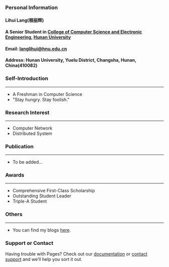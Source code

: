 ### Personal Information
#### Lihui Lang(稂丽辉)
#### A Senior Student in [College of Computer Science and Electronic Engineering](http://csee.hnu.edu.cn/), [Hunan University](https://www.hnu.edu.cn/)
#### Email: [langlihui@hnu.edu.cn](mailto:langlihui@hnu.edu.cn)
#### Address: Hunan University, Yuelu District, Changsha, Hunan, China(410082)

### Self-Introduction
---
- A Freshman in Computer Science
- "Stay hungry. Stay foolish."

### Research Interest
---
- Computer Network
- Distributed System

### Publication
---
- To be added...

### Awards
---
- Comprehensive First-Class Scholarship
- Outstanding Student Leader
- Triple-A Student


### Others
---
- You can find my blogs [here](https://blog.csdn.net/qq_41140987).


### Support or Contact

Having trouble with Pages? Check out our [documentation](https://docs.github.com/categories/github-pages-basics/) or [contact support](https://github.com/contact) and we’ll help you sort it out.
